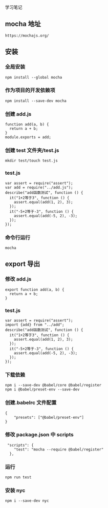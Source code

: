 学习笔记

## mocha 地址

```
https://mochajs.org/
```

## 安装

### 全局安装

```
npm install --global mocha
```

### 作为项目的开发依赖项

```
npm install --save-dev mocha
```

### 创建 add.js

```
function add(a, b) {
  return a + b;
}
module.exports = add;

```

### 创建 test 文件夹/test.js

```
mkdir test/touch test.js
```

### test.js

```
var assert = require("assert");
var add = require("../add.js");
describe("add函数测试", function () {
  it("1+2等于3", function () {
    assert.equal(add(1, 2), 3);
  });
  it("-5+2等于-3", function () {
    assert.equal(add(-5, 2), -3);
  });
});

```

### 命令行运行

```
mocha
```

## export 导出

### 修改 add.js

```
export function add(a, b) {
  return a + b;
}
```

### test.js

```
var assert = require("assert");
import {add} from "../add";
describe("add函数测试", function () {
  it("1+2等于3", function () {
    assert.equal(add(1, 2), 3);
  });
  it("-5+2等于-3", function () {
    assert.equal(add(-5, 2), -3);
  });
});
```

### 下载依赖

```
npm i --save-dev @babel/core @babel/register
npm i @babel/preset-env --save-dev
```

### 创建.babelrc 文件配置

```
{
    "presets": ["@babel/preset-env"]
}
```

### 修改 package.json 中 scripts

```
 "scripts": {
    "test": "mocha --require @babel/register"
  },
```

### 运行

```
npm run test
```

### 安装 nyc

```
npm i --save-dev nyc
```
